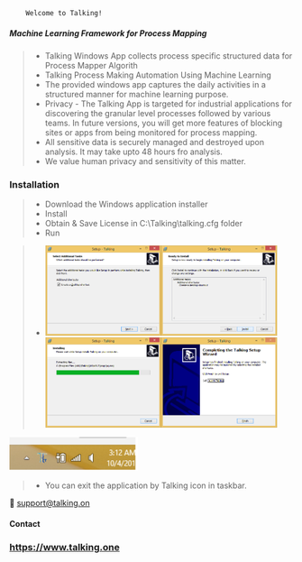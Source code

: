 		Welcome to Talking!

##### Machine Learning Framework for Process Mapping

 > - Talking Windows App collects process specific structured data for Process Mapper Algorith
> - Talking Process Making Automation Using Machine Learning
> - The provided windows app captures the daily activities in a structured manner for machine learning purpose.
> - Privacy - The Talking App is targeted for industrial applications for discovering the granular level processes followed by various teams. In future versions, you will get more features of blocking sites or apps from being monitored for process mapping.
> -  All sensitive data is securely managed and destroyed upon analysis. It may take upto 48 hours fro analysis.
> -  We value human privacy and sensitivity of this matter.

### Installation

> -  Download the Windows application installer
> - Install 
> - Obtain & Save License in C:\Talking\talking.cfg folder
> - Run

> - <img src="images/ins1.png" alt="installer" height="160"><img src="images/ins2.png" alt="installer" height="160"><img src="images/ins3.png" alt="installer" height="160"><img src="images/ins4.png" alt="installer" height="160">
<img src="images/tray.png" alt="installer" height="60">

> - You can exit the application by Talking icon in taskbar.

:email: support@talking.on

#### Contact
### https://www.talking.one
